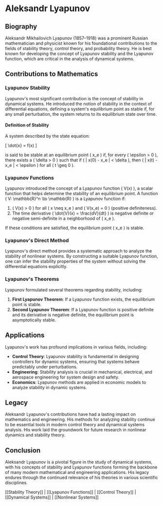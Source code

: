 
# Aleksandr Lyapunov

## Biography
Aleksandr Mikhailovich Lyapunov (1857–1918) was a prominent Russian mathematician and physicist known for his foundational contributions to the fields of stability theory, control theory, and probability theory. He is best known for developing the concept of Lyapunov stability and the Lyapunov function, which are critical in the analysis of dynamical systems.

## Contributions to Mathematics

### Lyapunov Stability
Lyapunov's most significant contribution is the concept of stability in dynamical systems. He introduced the notion of stability in the context of differential equations, defining a system's equilibrium point as stable if, for any small perturbation, the system returns to its equilibrium state over time.

#### Definition of Stability
A system described by the state equation:

\[
\dot{x} = f(x)
\]

is said to be stable at an equilibrium point \( x_e \) if, for every \( \epsilon > 0 \), there exists a \( \delta > 0 \) such that if \( \| x(0) - x_e \| < \delta \), then \( \| x(t) - x_e \| < \epsilon \) for all \( t \geq 0 \).

### Lyapunov Functions
Lyapunov introduced the concept of a Lyapunov function \( V(x) \), a scalar function that helps determine the stability of an equilibrium point. A function \( V: \mathbb{R}^n \to \mathbb{R} \) is a Lyapunov function if:

1. \( V(x) > 0 \) for all \( x \neq x_e \) and \( V(x_e) = 0 \) (positive definiteness).
2. The time derivative \( \dot{V}(x) = \frac{dV}{dt} \) is negative definite or negative semi-definite in a neighborhood of \( x_e \).

If these conditions are satisfied, the equilibrium point \( x_e \) is stable.

### Lyapunov's Direct Method
Lyapunov's direct method provides a systematic approach to analyze the stability of nonlinear systems. By constructing a suitable Lyapunov function, one can infer the stability properties of the system without solving the differential equations explicitly.

### Lyapunov's Theorems
Lyapunov formulated several theorems regarding stability, including:

1. **First Lyapunov Theorem**: If a Lyapunov function exists, the equilibrium point is stable.
2. **Second Lyapunov Theorem**: If a Lyapunov function is positive definite and its derivative is negative definite, the equilibrium point is asymptotically stable.

## Applications
Lyapunov's work has profound implications in various fields, including:

- **Control Theory**: Lyapunov stability is fundamental in designing controllers for dynamic systems, ensuring that systems behave predictably under perturbations.
- **Engineering**: Stability analysis is crucial in mechanical, electrical, and aerospace engineering for system design and safety.
- **Economics**: Lyapunov methods are applied in economic models to analyze stability in dynamic systems.

## Legacy
Aleksandr Lyapunov's contributions have had a lasting impact on mathematics and engineering. His methods for analyzing stability continue to be essential tools in modern control theory and dynamical systems analysis. His work laid the groundwork for future research in nonlinear dynamics and stability theory.

## Conclusion
Aleksandr Lyapunov is a pivotal figure in the study of dynamical systems, with his concepts of stability and Lyapunov functions forming the backbone of many modern mathematical and engineering applications. His legacy endures through the continued relevance of his theories in various scientific disciplines.

[[Stability Theory]] | [[Lyapunov Functions]] | [[Control Theory]] | [[Dynamical Systems]] | [[Nonlinear Systems]]
